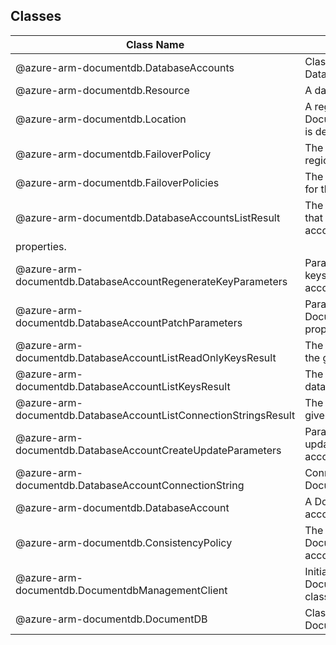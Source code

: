 ## Classes
| Class Name | Description |
|---|---|
| @azure-arm-documentdb.DatabaseAccounts |Class representing a DatabaseAccounts.|
| @azure-arm-documentdb.Resource |A database account resource.|
| @azure-arm-documentdb.Location |A region in which the Azure DocumentDB database account is deployed.|
| @azure-arm-documentdb.FailoverPolicy |The failover policy for a given region of a database account.|
| @azure-arm-documentdb.FailoverPolicies |The list of new failover policies for the failover priority change.|
| @azure-arm-documentdb.DatabaseAccountsListResult |The List operation response, that contains the database accounts and their
properties.|
| @azure-arm-documentdb.DatabaseAccountRegenerateKeyParameters |Parameters to regenerate the keys within the database account.|
| @azure-arm-documentdb.DatabaseAccountPatchParameters |Parameters for patching Azure DocumentDB database account properties.|
| @azure-arm-documentdb.DatabaseAccountListReadOnlyKeysResult |The read-only access keys for the given database account.|
| @azure-arm-documentdb.DatabaseAccountListKeysResult |The access keys for the given database account.|
| @azure-arm-documentdb.DatabaseAccountListConnectionStringsResult |The connection strings for the given database account.|
| @azure-arm-documentdb.DatabaseAccountCreateUpdateParameters |Parameters to create and update DocumentDB database accounts.|
| @azure-arm-documentdb.DatabaseAccountConnectionString |Connection string for the DocumentDB account|
| @azure-arm-documentdb.DatabaseAccount |A DocumentDB database account.|
| @azure-arm-documentdb.ConsistencyPolicy |The consistency policy for the DocumentDB database account.|
| @azure-arm-documentdb.DocumentdbManagementClient |Initializes a new instance of the DocumentdbManagementClient class.|
| @azure-arm-documentdb.DocumentDB |Class representing a DocumentDB.|
